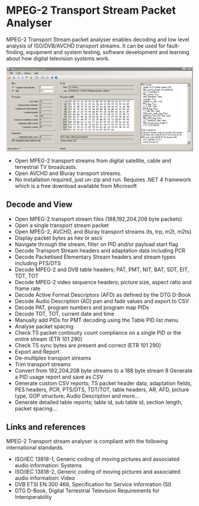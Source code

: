 # MPEG-2 Transport Stream Packet Analyser
MPEG-2 Transport Stream packet analyser enables decoding and low level analysis of ISO/DVB/AVCHD transport streams. It can be used for fault-finding, equipment and system testing, software development and learning about how digital television systems work.

![](screenshots/main.png)

* Open MPEG-2 transport streams from digital satellite, cable and terrestrial TV broadcasts.
* Open AVCHD and Bluray transport streams.
* No installation required, just un-zip and run. Requires .NET 4 framework which is a free download available from Microsoft

## Decode and View

* Open MPEG-2 transport stream files (188,192,204,208 byte packets)
* Open a single transport stream packet
* Open MPEG-2, AVCHD, and Bluray transport streams (ts, trp, m2t, m2ts)
* Display packet bytes as hex or ascii
* Navigate through the stream, filter on PID and/or payload start flag
* Decode Transport Stream headers and adaptation data including PCR
* Decode Packetised Elementary Stream headers and stream types including PTS/DTS
* Decode MPEG-2 and DVB table headers; PAT, PMT, NIT, BAT, SDT, EIT, TDT, TOT
* Decode MPEG-2 video sequence headers; picture size, aspect ratio and frame rate
* Decode Active Format Descriptors (AFD) as defined by the DTG D-Book
* Decode Audio Description (AD) pan and fade values and export to CSV
* Decode PAT, program numbers and program map PIDs
* Decode TDT, TOT, current date and time
* Manually add PIDs for PMT decoding using the Table PID list menu
* Analyse packet spacing
* Check TS packet continuity count compliance on a single PID or the entire stream (ETR 101 290)
* Check TS sync bytes are present and correct (ETR 101 290)
* Export and Report
* De-multiplex transport streams
* Trim transport streams
* Convert from 192,204,208 byte streams to a 188 byte stream
8 Generate a PID usage report and save as CSV
* Generate custom CSV reports; TS packet header data, adaptation fields, PES headers, PCR, PTS/DTS, TDT/TOT, table headers, AR, AFD, picture type, GOP structure, Audio Description and more...
* Generate detailed table reports; table id, sub table id, section length, packet spacing...

## Links and references
MPEG-2 Transport stream analyser is compliant with the following international standards.

* ISO/IEC 13818-1, Generic coding of moving pictures and associated audio information: Systems
* ISO/IEC 13818-2, Generic coding of moving pictures and associated audio information: Video
* DVB ETSI EN 300 468, Specification for Service Information (SI)
* DTG D-Book, Digital Terrestrial Television Requirements for Interoperability
